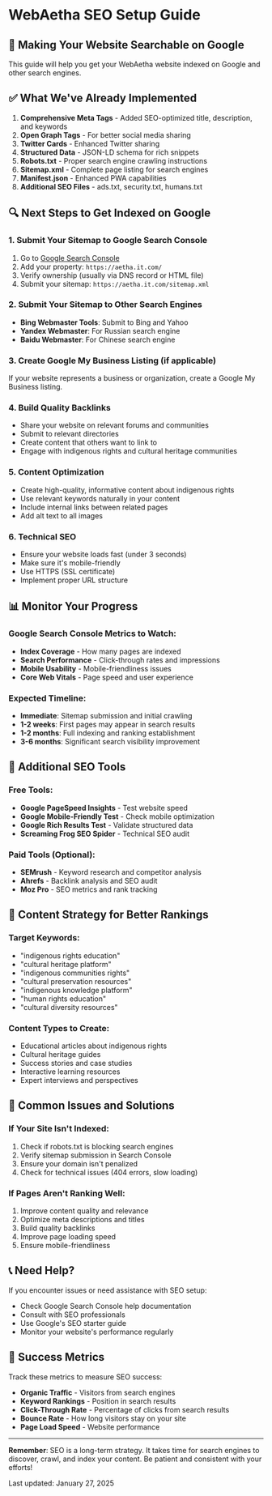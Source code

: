 # WebAetha SEO Setup Guide

## 🚀 Making Your Website Searchable on Google

This guide will help you get your WebAetha website indexed on Google and other search engines.

## ✅ What We've Already Implemented

1. **Comprehensive Meta Tags** - Added SEO-optimized title, description, and keywords
2. **Open Graph Tags** - For better social media sharing
3. **Twitter Cards** - Enhanced Twitter sharing
4. **Structured Data** - JSON-LD schema for rich snippets
5. **Robots.txt** - Proper search engine crawling instructions
6. **Sitemap.xml** - Complete page listing for search engines
7. **Manifest.json** - Enhanced PWA capabilities
8. **Additional SEO Files** - ads.txt, security.txt, humans.txt

## 🔍 Next Steps to Get Indexed on Google

### 1. Submit Your Sitemap to Google Search Console

1. Go to [Google Search Console](https://search.google.com/search-console)
2. Add your property: `https://aetha.it.com/`
3. Verify ownership (usually via DNS record or HTML file)
4. Submit your sitemap: `https://aetha.it.com/sitemap.xml`

### 2. Submit Your Sitemap to Other Search Engines

- **Bing Webmaster Tools**: Submit to Bing and Yahoo
- **Yandex Webmaster**: For Russian search engine
- **Baidu Webmaster**: For Chinese search engine

### 3. Create Google My Business Listing (if applicable)

If your website represents a business or organization, create a Google My Business listing.

### 4. Build Quality Backlinks

- Share your website on relevant forums and communities
- Submit to relevant directories
- Create content that others want to link to
- Engage with indigenous rights and cultural heritage communities

### 5. Content Optimization

- Create high-quality, informative content about indigenous rights
- Use relevant keywords naturally in your content
- Include internal links between related pages
- Add alt text to all images

### 6. Technical SEO

- Ensure your website loads fast (under 3 seconds)
- Make sure it's mobile-friendly
- Use HTTPS (SSL certificate)
- Implement proper URL structure

## 📊 Monitor Your Progress

### Google Search Console Metrics to Watch:

- **Index Coverage** - How many pages are indexed
- **Search Performance** - Click-through rates and impressions
- **Mobile Usability** - Mobile-friendliness issues
- **Core Web Vitals** - Page speed and user experience

### Expected Timeline:

- **Immediate**: Sitemap submission and initial crawling
- **1-2 weeks**: First pages may appear in search results
- **1-2 months**: Full indexing and ranking establishment
- **3-6 months**: Significant search visibility improvement

## 🔧 Additional SEO Tools

### Free Tools:

- **Google PageSpeed Insights** - Test website speed
- **Google Mobile-Friendly Test** - Check mobile optimization
- **Google Rich Results Test** - Validate structured data
- **Screaming Frog SEO Spider** - Technical SEO audit

### Paid Tools (Optional):

- **SEMrush** - Keyword research and competitor analysis
- **Ahrefs** - Backlink analysis and SEO audit
- **Moz Pro** - SEO metrics and rank tracking

## 📝 Content Strategy for Better Rankings

### Target Keywords:

- "indigenous rights education"
- "cultural heritage platform"
- "indigenous communities rights"
- "cultural preservation resources"
- "indigenous knowledge platform"
- "human rights education"
- "cultural diversity resources"

### Content Types to Create:

- Educational articles about indigenous rights
- Cultural heritage guides
- Success stories and case studies
- Interactive learning resources
- Expert interviews and perspectives

## 🚨 Common Issues and Solutions

### If Your Site Isn't Indexed:

1. Check if robots.txt is blocking search engines
2. Verify sitemap submission in Search Console
3. Ensure your domain isn't penalized
4. Check for technical issues (404 errors, slow loading)

### If Pages Aren't Ranking Well:

1. Improve content quality and relevance
2. Optimize meta descriptions and titles
3. Build quality backlinks
4. Improve page loading speed
5. Ensure mobile-friendliness

## 📞 Need Help?

If you encounter issues or need assistance with SEO setup:

- Check Google Search Console help documentation
- Consult with SEO professionals
- Use Google's SEO starter guide
- Monitor your website's performance regularly

## 🎯 Success Metrics

Track these metrics to measure SEO success:

- **Organic Traffic** - Visitors from search engines
- **Keyword Rankings** - Position in search results
- **Click-Through Rate** - Percentage of clicks from search results
- **Bounce Rate** - How long visitors stay on your site
- **Page Load Speed** - Website performance

---

**Remember**: SEO is a long-term strategy. It takes time for search engines to discover, crawl, and index your content. Be patient and consistent with your efforts!

Last updated: January 27, 2025
